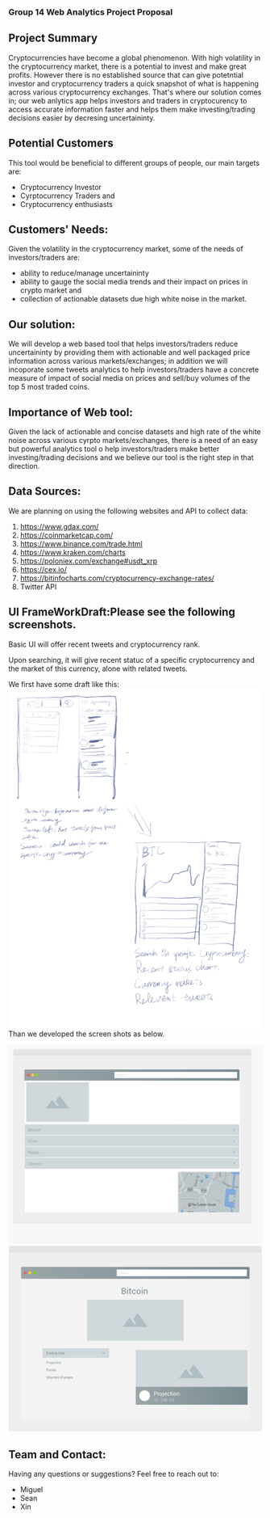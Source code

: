 ### Group 14 Web Analytics Project Proposal

## Project Summary

Cryptocurrencies have become a global phenomenon. With high volatility in the cryptocurrency market, there is a potential to invest and make great profits. However there is no established source that can give potetntial investor and cryptocurrency traders a quick snapshot of what is happening across various cryptocurrency exchanges. That's where our solution comes in; our web anlytics app helps investors and traders in cryptocurency to access accurate information faster and helps them make investing/trading decisions easier by decresing uncertaininty.

## Potential Customers 

This tool would be beneficial to different groups of people, our main targets are:

- Cryptocurrency Investor
- Cyrptocurrency Traders and 
- Cryptocurrency enthusiasts

## Customers' Needs:

Given the volatility in the cryptocurrency market, some of the needs of investors/traders are:
- ability to reduce/manage uncertaininty 
- ability to gauge the social media trends and their impact on prices in crypto market and 
- collection of actionable datasets due high white noise in the market.

## Our solution:

We will develop a web based tool that helps investors/traders reduce uncertaininty by providing them with actionable and well packaged price information across various markets/exchanges; in addition we will incoporate some tweets analytics to help investors/traders have a concrete measure of impact of social media on prices and sell/buy volumes of the top 5 most traded coins.

## Importance of Web tool:

Given the lack of actionable and concise datasets and high rate of the white noise across various cyrpto markets/exchanges, there is a need of an easy but powerful analytics tool o help investors/traders make better investing/trading decisions and we believe our tool is the right step in that direction.

## Data Sources:

We are planning on using the following websites and API to collect data:
1. https://www.gdax.com/
2. https://coinmarketcap.com/
3. https://www.binance.com/trade.html
4. https://www.kraken.com/charts
5. https://poloniex.com/exchange#usdt_xrp
6. https://cex.io/
7. https://bitinfocharts.com/cryptocurrency-exchange-rates/
8. Twitter API

## UI FrameWorkDraft:Please see the following screenshots.
Basic UI will offer recent tweets and cryptocurrency rank.

Upon searching, it will give recent statuc of a specific cryptocurrency and the market of this currency, alone with related tweets.

We first have some draft like this:
![Current Draft](./UIdrafts/Python_UI_Draft.jpg)
Than we developed the screen shots as below.

![Screenshot1](./UIdrafts/ScreenShot1.jpeg)
![Screenshot2](./UIdrafts/ScreenShot2.jpeg)




## Team  and  Contact:

Having any questions or suggestions? Feel free to reach out to:
- Miguel 
- Sean 
- Xin 
